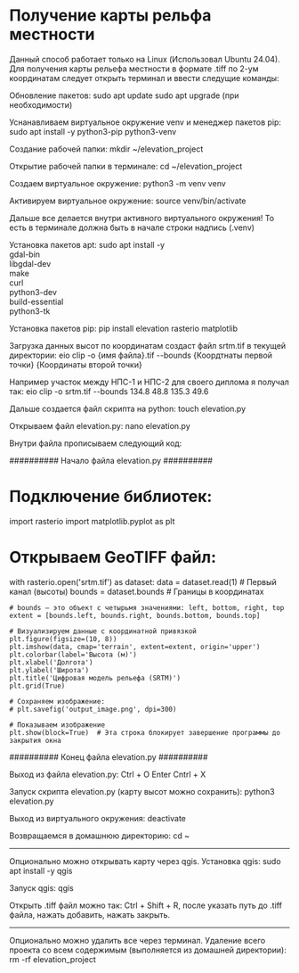 # Получение карты рельфа местности
Данный способ работает только на Linux (Использовал Ubuntu 24.04).
Для получения карты рельефа местности в формате .tiff по 2-ум координатам следует открыть терминал и ввести следущие команды:

Обновление пакетов:
sudo apt update
sudo apt upgrade (при необходимости)

Уснанавливаем виртуальное окружение venv и менеджер пакетов pip:
sudo apt install -y python3-pip python3-venv

Создание рабочей папки:
mkdir ~/elevation_project

Открытие рабочей папки в терминале:
cd ~/elevation_project

Создаем виртуальное окружение:
python3 -m venv venv

Активируем виртуальное окружение:
source venv/bin/activate

Дальше все делается внутри активного виртуального окружения!
То есть в терминале должна быть в начале строки надпись (.venv) 

Установка пакетов apt:
sudo apt install -y \
  gdal-bin \
  libgdal-dev \
  make \
  curl \
  python3-dev \
  build-essential \
  python3-tk

Установка пакетов pip:
pip install elevation rasterio matplotlib

Загрузка данных высот по координатам создаст файл srtm.tif в текущей директории:
eio clip -o {имя файла}.tif --bounds {Коордтнаты первой точки} {Координаты второй точки}

Например участок между НПС-1 и НПС-2 для своего диплома я получал так:
eio clip -o srtm.tif --bounds 134.8 48.8 135.3 49.6

Дальше создается файл скрипта на python:
touch elevation.py

Открываем файл elevation.py:
nano elevation.py

Внутри файла прописываем следующий код:

########## Начало файла elevation.py ##########

# Подключение библиотек:
import rasterio
import matplotlib.pyplot as plt

# Открываем GeoTIFF файл:
with rasterio.open('srtm.tif') as dataset:
    data = dataset.read(1)  # Первый канал (высоты)
    bounds = dataset.bounds  # Границы в координатах

    # bounds — это объект с четырьмя значениями: left, bottom, right, top
    extent = [bounds.left, bounds.right, bounds.bottom, bounds.top]

    # Визуализируем данные с координатной привязкой
    plt.figure(figsize=(10, 8))
    plt.imshow(data, cmap='terrain', extent=extent, origin='upper')
    plt.colorbar(label='Высота (м)')
    plt.xlabel('Долгота')
    plt.ylabel('Широта')
    plt.title('Цифровая модель рельефа (SRTM)')
    plt.grid(True)

    # Сохраняем изображение:
    # plt.savefig('output_image.png', dpi=300)

    # Показываем изображение
    plt.show(block=True)  # Эта строка блокирует завершение программы до закрытия окна

########## Конец файла elevation.py ##########

Выход из файла elevation.py:
Ctrl + O
Enter
Cntrl + X

Запуск скрипта elevation.py (карту высот можно сохранить):
python3 elevation.py

Выход из виртуального окружения:
deactivate  

Возвращаемся в домашнюю директорию:
cd ~

------------------------------------------------
Опционально можно открывать карту через qgis.
Установка qgis:
sudo apt install -y qgis

Запуск qgis:
qgis

Открыть .tiff файл можно так:
Ctrl + Shift + R, после указать путь до .tiff файла, нажать добавить, нажать закрыть.

------------------------------------------------
Опционально можно удалить все через терминал.
Удаление всего проекта со всем содержимым (выполняется из домашней директории):
rm -rf elevation_project




